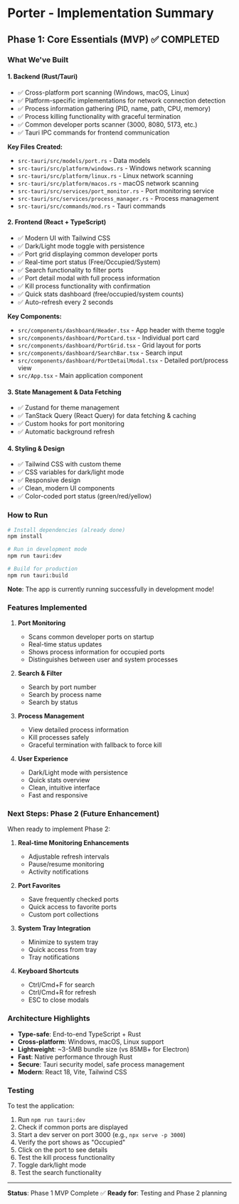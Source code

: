 # Porter - Implementation Summary

## Phase 1: Core Essentials (MVP) ✅ COMPLETED

### What We've Built

#### 1. **Backend (Rust/Tauri)**
- ✅ Cross-platform port scanning (Windows, macOS, Linux)
- ✅ Platform-specific implementations for network connection detection
- ✅ Process information gathering (PID, name, path, CPU, memory)
- ✅ Process killing functionality with graceful termination
- ✅ Common developer ports scanner (3000, 8080, 5173, etc.)
- ✅ Tauri IPC commands for frontend communication

**Key Files Created:**
- `src-tauri/src/models/port.rs` - Data models
- `src-tauri/src/platform/windows.rs` - Windows network scanning
- `src-tauri/src/platform/linux.rs` - Linux network scanning
- `src-tauri/src/platform/macos.rs` - macOS network scanning
- `src-tauri/src/services/port_monitor.rs` - Port monitoring service
- `src-tauri/src/services/process_manager.rs` - Process management
- `src-tauri/src/commands/mod.rs` - Tauri commands

#### 2. **Frontend (React + TypeScript)**
- ✅ Modern UI with Tailwind CSS
- ✅ Dark/Light mode toggle with persistence
- ✅ Port grid displaying common developer ports
- ✅ Real-time port status (Free/Occupied/System)
- ✅ Search functionality to filter ports
- ✅ Port detail modal with full process information
- ✅ Kill process functionality with confirmation
- ✅ Quick stats dashboard (free/occupied/system counts)
- ✅ Auto-refresh every 2 seconds

**Key Components:**
- `src/components/dashboard/Header.tsx` - App header with theme toggle
- `src/components/dashboard/PortCard.tsx` - Individual port card
- `src/components/dashboard/PortGrid.tsx` - Grid layout for ports
- `src/components/dashboard/SearchBar.tsx` - Search input
- `src/components/dashboard/PortDetailModal.tsx` - Detailed port/process view
- `src/App.tsx` - Main application component

#### 3. **State Management & Data Fetching**
- ✅ Zustand for theme management
- ✅ TanStack Query (React Query) for data fetching & caching
- ✅ Custom hooks for port monitoring
- ✅ Automatic background refresh

#### 4. **Styling & Design**
- ✅ Tailwind CSS with custom theme
- ✅ CSS variables for dark/light mode
- ✅ Responsive design
- ✅ Clean, modern UI components
- ✅ Color-coded port status (green/red/yellow)

### How to Run

```bash
# Install dependencies (already done)
npm install

# Run in development mode
npm run tauri:dev

# Build for production
npm run tauri:build
```

**Note**: The app is currently running successfully in development mode!

### Features Implemented

1. **Port Monitoring**
   - Scans common developer ports on startup
   - Real-time status updates
   - Shows process information for occupied ports
   - Distinguishes between user and system processes

2. **Search & Filter**
   - Search by port number
   - Search by process name
   - Search by status

3. **Process Management**
   - View detailed process information
   - Kill processes safely
   - Graceful termination with fallback to force kill

4. **User Experience**
   - Dark/Light mode with persistence
   - Quick stats overview
   - Clean, intuitive interface
   - Fast and responsive

### Next Steps: Phase 2 (Future Enhancement)

When ready to implement Phase 2:

1. **Real-time Monitoring Enhancements**
   - Adjustable refresh intervals
   - Pause/resume monitoring
   - Activity notifications

2. **Port Favorites**
   - Save frequently checked ports
   - Quick access to favorite ports
   - Custom port collections

3. **System Tray Integration**
   - Minimize to system tray
   - Quick access from tray
   - Tray notifications

4. **Keyboard Shortcuts**
   - Ctrl/Cmd+F for search
   - Ctrl/Cmd+R for refresh
   - ESC to close modals

### Architecture Highlights

- **Type-safe**: End-to-end TypeScript + Rust
- **Cross-platform**: Windows, macOS, Linux support
- **Lightweight**: ~3-5MB bundle size (vs 85MB+ for Electron)
- **Fast**: Native performance through Rust
- **Secure**: Tauri security model, safe process management
- **Modern**: React 18, Vite, Tailwind CSS

### Testing

To test the application:
1. Run `npm run tauri:dev`
2. Check if common ports are displayed
3. Start a dev server on port 3000 (e.g., `npx serve -p 3000`)
4. Verify the port shows as "Occupied"
5. Click on the port to see details
6. Test the kill process functionality
7. Toggle dark/light mode
8. Test the search functionality

---

**Status**: Phase 1 MVP Complete ✅
**Ready for**: Testing and Phase 2 planning
